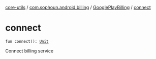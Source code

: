 [core-utils](../../index.md) / [com.sophoun.android.billing](../index.md) / [GooglePlayBilling](index.md) / [connect](./connect.md)

# connect

`fun connect(): `[`Unit`](https://kotlinlang.org/api/latest/jvm/stdlib/kotlin/-unit/index.html)

Connect billing service

